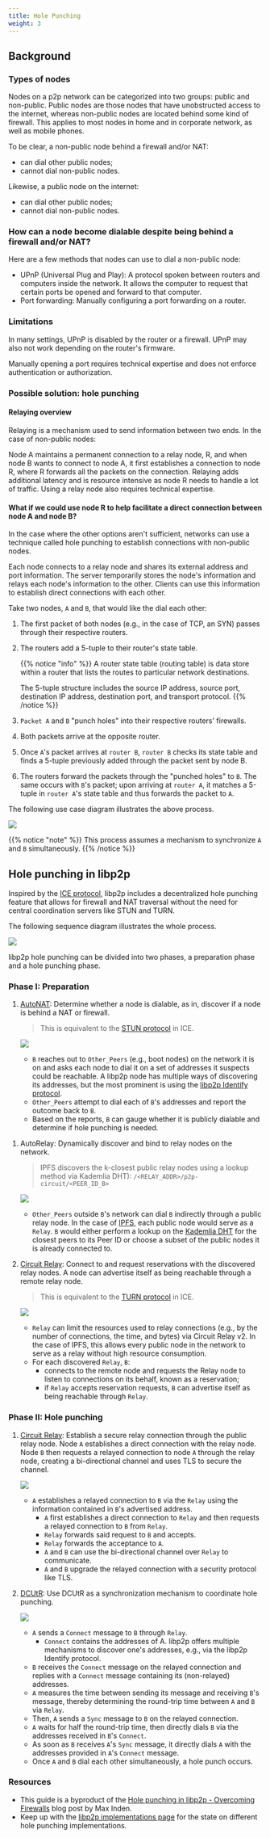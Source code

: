 ```yaml
---
title: Hole Punching
weight: 3
---
```


## Background

### Types of nodes

Nodes on a p2p network can be categorized into two groups: 
public and non-public. Public nodes are those nodes that have unobstructed 
access to the internet, whereas non-public nodes are located behind some kind 
of firewall. This applies to most nodes in home and in corporate network, as 
well as mobile phones.

To be clear, a non-public node behind a firewall and/or NAT:

- can dial other public nodes;
- cannot dial non-public nodes.

Likewise, a public node on the internet:

- can dial other public nodes;
- cannot dial non-public nodes.

### How can a node become dialable despite being behind a firewall and/or NAT?

Here are a few methods that nodes can use to dial a non-public node:

- UPnP (Universal Plug and Play): A protocol spoken between routers and computers inside the network. It allows the computer to request that certain ports be opened and forward to that computer.
- Port forwarding: Manually configuring a port forwarding on a router.

### Limitations

In many settings, UPnP is disabled by the router or a firewall. 
UPnP may also not work depending on the router's firmware. 

Manually opening a port requires technical expertise and does not 
enforce authentication or authorization. 

### Possible solution: hole punching

#### Relaying overview

Relaying is a mechanism used to send information between two ends. 
In the case of non-public nodes:

Node A maintains a permanent connection to a relay node, R, and when node B 
wants to connect to node A, it first establishes a connection to node R, 
where R forwards all the packets on the connection. Relaying adds additional 
latency and is resource intensive as node R needs to handle a lot of traffic.
Using a relay node also requires technical expertise.

#### What if we could use node R to help facilitate a **direct connection** between node A and node B?

In the case where the other options aren't sufficient, networks can 
use a technique called hole punching to establish connections with 
non-public nodes.

Each node connects to a relay node and shares its external address and port 
information. The server temporarily stores the node's 
information and relays each node's information to the other. Clients can 
use this information to establish direct connections with each other.

Take two nodes, `A` and `B`, that would like the dial each other:

1. The first packet of both nodes (e.g., in the case of TCP, an SYN) 
   passes through their respective routers.
2. The routers add a 5-tuple to their router's state table.

   {{% notice "info" %}}
   A router state table (routing table) is data store within a router that lists 
   the routes to particular network destinations.

   The 5-tuple structure includes the source IP address, source port, 
   destination IP address, destination port, and transport protocol.
   {{% /notice %}}

3. `Packet A` and `B` "punch holes" into their respective routers' 
   firewalls.
4. Both packets arrive at the opposite router.
5. Once `A`'s packet arrives at `router B`, `router B` checks its state 
   table and finds a 5-tuple previously added through the packet sent by 
   node B. 
6. The routers forward the packets through the "punched holes" to `B`. 
   The same occurs with `B`'s packet; upon arriving at `router A`, it matches 
   a 5-tuple in `router A`'s state table and thus forwards the packet to `A`.
  
The following use case diagram illustrates the above process.

![](https://i.imgur.com/0k2Zlj3.png)

{{% notice "note" %}}
This process assumes a mechanism to synchronize `A` and `B` simultaneously.
{{% /notice %}}

## Hole punching in libp2p

Inspired by the 
[ICE protocol](https://datatracker.ietf.org/doc/html/rfc8445), 
libp2p includes a decentralized hole punching 
feature that allows for firewall and NAT traversal without the need 
for central coordination servers like STUN and TURN. 

The following sequence diagram illustrates the whole process.

![](https://i.imgur.com/sMGMfGZ.png)

libp2p hole punching can be divided into two phases, a preparation phase and 
a hole punching phase.

### Phase I: Preparation

1. [AutoNAT](/concepts/nat/#autonat): Determine whether a node is dialable, 
   as in, discover if a node is behind a NAT or firewall.
   
   > This is equivalent to the 
   > [STUN protocol](https://www.rfc-editor.org/rfc/rfc3489) in ICE.

   ![](https://i.imgur.com/NeufUm7.png)
   
   - `B` reaches out to `Other_Peers` (e.g., boot nodes) on the network it 
     is on and asks each node to dial it on a set of addresses it suspects 
     could be reachable. A libp2p node has multiple ways of discovering its 
     addresses, but the most prominent is using the 
     [libp2p Identify protocol](https://github.com/libp2p/specs/blob/master/identify/README.md).
   - `Other_Peers` attempt to dial each of `B`'s addresses and report the 
     outcome back to `B`. 
   - Based on the reports, `B` can gauge whether it is publicly dialable and 
     determine if hole punching is needed.
   
<!-- to add routing reference when available -->
<!-- to add autorelay reference when available -->

1. AutoRelay: Dynamically discover and bind to relay nodes on the network. 
   > IPFS discovers the k-closest public relay nodes using a lookup method 
   > via Kademlia DHT): `/<RELAY_ADDR>/p2p-circuit/<PEER_ID_B>`

    ![](https://i.imgur.com/cdqmJCo.png)
    
    - `Other_Peers` outside `B`'s network can dial `B` indirectly through 
      a public relay node. In the case of [IPFS](https://ipfs.tech/), each public 
      node would serve as a `Relay`. `B` would either perform a lookup on the 
      [Kademlia DHT](https://github.com/libp2p/specs/blob/master/kad-dht/README.md) 
      for the closest peers to its Peer ID or choose a subset of the public nodes 
      it is already connected to.
   
2. [Circuit Relay](/concepts/circuit-relay): Connect to and request 
   reservations with the discovered relay nodes. A node can advertise itself as 
   being reachable through a remote relay node. 
   
   > This is equivalent to the 
   > [TURN protocol](https://datatracker.ietf.org/doc/html/rfc5766) in ICE.

    ![](https://i.imgur.com/kqRnQUV.png)

   - `Relay` can limit the resources used to relay connections (e.g., by the number 
     of connections, the time, and bytes) via Circuit Relay v2. In the case of IPFS, 
     this allows every public node in the network to serve as a relay without high 
     resource consumption.
   - For each discovered `Relay`, `B`: 
       - connects to the remote node and requests the Relay node to listen to 
         connections on its behalf, known as a reservation;
       - if `Relay` accepts reservation requests, `B` can advertise itself as being 
         reachable through `Relay`.

### Phase II: Hole punching

1. [Circuit Relay](/concepts/circuit-relay): Establish a secure relay connection 
   through the public relay node. Node `A` establishes a direct connection with 
   the relay node. Node `B` then requests a relayed connection to node `A` through 
   the relay node, creating a bi-directional channel and uses TLS to secure the 
   channel.
   
    ![](https://i.imgur.com/zoIWcwK.png)

    - `A` establishes a relayed connection to `B` via the `Relay` using the 
      information contained in `B`'s advertised address. 
        - `A` first establishes a direct connection to `Relay` and then 
          requests a relayed connection to `B` from `Relay`. 
        - `Relay` forwards said request to `B` and accepts. 
        - `Relay` forwards the acceptance to `A`. 
        - `A` and `B` can use the bi-directional channel over `Relay` to 
          communicate.
        - `A` and `B` upgrade the relayed connection with a security protocol 
          like TLS.

   <!-- to add dcutr reference when available -->

2. [DCUtR](https://github.com/libp2p/specs/blob/master/relay/DCUtR.md): Use 
   DCUtR as a synchronization mechanism to coordinate hole punching.

    ![](https://i.imgur.com/wXehUlC.png)

    - `A` sends a `Connect` message to `B` through `Relay`. 
        - `Connect` contains the addresses of A. libp2p offers multiple 
          mechanisms to discover one's addresses, e.g., via the libp2p Identify 
          protocol. 
    - `B` receives the `Connect` message on the relayed connection and replies 
      with a `Connect` message containing its (non-relayed) addresses. 
    - `A` measures the time between sending its message and receiving `B`'s 
      message, thereby determining the round-trip time between `A` and `B` via `Relay`.
    - Then, `A` sends a `Sync` message to `B` on the relayed connection. 
    - `A` waits for half the round-trip time, then directly dials `B` via the 
      addresses received in `B`'s `Connect`.
    - As soon as `B` receives `A`'s `Sync` message, it directly dials `A` with the 
      addresses provided in `A`'s `Connect` message.
    - Once `A` and `B` dial each other simultaneously, a hole punch occurs.

### Resources

- This guide is a byproduct of the 
  [Hole punching in libp2p - Overcoming Firewalls](https://blog.ipfs.tech/2022-01-20-libp2p-hole-punching/)
  blog post by Max Inden. 
- Keep up with the [libp2p implementations page](https://libp2p.io/implementations/) for 
  the state on different hole punching implementations. 
